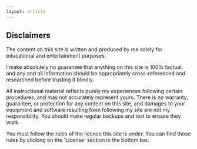 ```yaml
---
layout: article
---
```


## Disclaimers

The content on this site is written and produced by me solely for educational and entertainment purposes.

I make absolutely no guarantee that anything on this site is 100% factual, and any and all information should be appropriately cross-referenced and researched before trusting it blindly.

All instructional material reflects purely my experiences following certain procedures, and may not accurately represent yours. There is no warranty, guarantee, or protection for any content on this site, and damages to your equipment and software resulting from following my site are not my responsibility. You should make regular backups and test to ensure they work.

You must follow the rules of the license this site is under. You can find those rules by clicking on the 'License' section in the bottom bar.